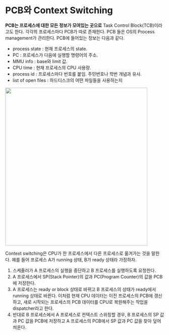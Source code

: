 # PCB와 Context Switching

**PCB는 프로세스에 대한 모든 정보가 모여있는 곳으로** Task Control Block(TCB)이라고도 한다. 각각의 프로세스마다 PCB가 따로 존재한다. PCB 들은 OS의 Process management가 관리한다. PCB에 들어있는 정보는 다음과 같다.
* process state : 현재 프로세스의 state.
* PC : 프로세스가 다음에 실행할 명령어의 주소.
* MMU info : base와 limit 값.
* CPU time : 현재 프로세스의 CPU 사용량.
* process id : 프로세스마다 번호를 붙임. 주민번호나 학번 개념과 유사.
* list of open files : 하드디스크의 어떤 파일들을 사용하는지

<img src = "https://velog.velcdn.com/images/strangehoon/post/95ef9592-585e-41f8-8de7-34c2dc7b0f86/image.png" height = "500px" width = "450px">

Context switching은 CPU가 한 프로세스에서 다른 프로세스로 옮겨가는 것을 말한다. 예를 들어 프로세스 A가 running 상태, B가 ready 상태라 가정하자.

1. 스케줄러가 A 프로세스의 실행을 중단하고 B 프로세스를 실행하도록 요청한다.
2. A 프로세스에서 SP(Stack Pointer)의 값과 PC(Program Counter)의 값을 PCB에 저장한다.
3. A 프로세스는 ready or block 상태로 바뀌고 B 프로세스의 상태가 ready에서 running 상태로 바뀐다. 이처럼 현재 CPU 데이터는 이전 프로세스의 PCB에 갱신하고, 새로 시작되는 프로세스의 PCB 데이터를 CPU로 복원해주는 작업을 dispatcher라고 한다.
4. 반대로 B 프로세스에서 A 프로세스로 컨텍스트 스위칭할 경우, B 프로세스의 SP 값과 PC 값을 PCB에 저장하고 A 프로세스의 PCB에서 SP 값과 PC 값을 찾아 덮어씌운다. 

